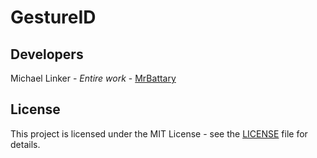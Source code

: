 # GestureID

## Developers

Michael Linker - *Entire work* - [MrBattary](https://github.com/MrBattary)

## License

This project is licensed under the MIT License - see the [LICENSE](LICENSE) file for details.